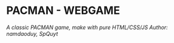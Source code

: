 # PACMAN - WEBGAME

_A classic PACMAN game, make with pure HTML/CSS/JS_
_Author: namdaoduy, SpQuyt_
